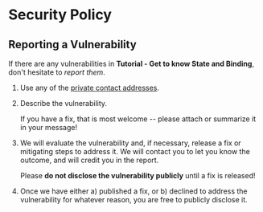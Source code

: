 # Security Policy

## Reporting a Vulnerability

If there are any vulnerabilities in **Tutorial - Get to know State and Binding**, don't hesitate to _report them_.

1. Use any of the [private contact addresses](https://github.com/developer-academy-unina/Tutorial-Get-to-know-State-and-Binding#support).
2. Describe the vulnerability.

   If you have a fix, that is most welcome -- please attach or summarize it in your message!

3. We will evaluate the vulnerability and, if necessary, release a fix or mitigating steps to address it. We will contact you to let you know the outcome, and will credit you in the report.

   Please **do not disclose the vulnerability publicly** until a fix is released!

4. Once we have either a) published a fix, or b) declined to address the vulnerability for whatever reason, you are free to publicly disclose it.
